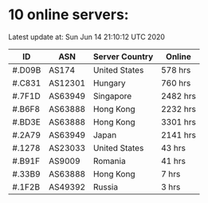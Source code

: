 # 10 online servers:

Latest update at: Sun Jun 14 21:10:12 UTC 2020

| ID | ASN | Server Country | Online |
| -- | --- | -------------- | ------ |
| #.D09B | AS174 | United States | 578 hrs |
| #.C831 | AS12301 | Hungary | 760 hrs |
| #.7F1D | AS63949 | Singapore | 2482 hrs |
| #.B6F8 | AS63888 | Hong Kong | 2232 hrs |
| #.BD3E | AS63888 | Hong Kong | 3301 hrs |
| #.2A79 | AS63949 | Japan | 2141 hrs |
| #.1278 | AS23033 | United States | 43 hrs |
| #.B91F | AS9009 | Romania | 41 hrs |
| #.33B9 | AS63888 | Hong Kong | 7 hrs |
| #.1F2B | AS49392 | Russia | 3 hrs |

